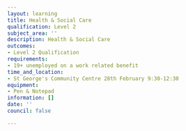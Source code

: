 ```yaml
---
layout: learning
title: Health & Social Care
qualification: Level 2
subject_area: ''
description: Health & Social Care
outcomes:
- Level 2 Qualification
requirements:
- 19+ unemployed on a work related benefit
time_and_location:
- St George's Community Centre 28th February 9:30-12:30
equipment:
- Pen & Notepad
information: []
date: ''
council: false

---
```

